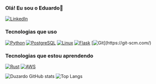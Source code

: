 ### Olá! Eu sou o Eduardo👋

[![LinkedIn](https://img.shields.io/badge/LinkedIn-0077B5?style=for-the-badge&logo=linkedin&logoColor=white)](https://www.linkedin.com/in/eduardo-neves-554755240/)

### Tecnologias que uso
[![Python](https://img.shields.io/badge/Python-3776AB?style=for-the-badge&logo=python&logoColor=white)](https://www.python.org/)
[![PostgreSQL](https://img.shields.io/badge/PostgreSQL-316192?style=for-the-badge&logo=postgresql&logoColor=white)](https://www.postgresql.org/)
[![Linux](https://img.shields.io/badge/Linux-FCC624?style=for-the-badge&logo=linux&logoColor=black)](https://www.linux.org/)
[![Flask](https://img.shields.io/badge/Flask-000000?style=for-the-badge&logo=flask&logoColor=white)](https://flask.palletsprojects.com/en/stable/)
[![Git]([https://img.shields.io/badge/Flask-000000?style=for-the-badge&logo=flask&logoColor=white](https://img.shields.io/badge/GIT-E44C30?style=for-the-badge&logo=git&logoColor=white))](https://git-scm.com/)

### Tecnologias que estou aprendendo
[![Rust](https://img.shields.io/badge/Rust-000000?style=for-the-badge&logo=rust&logoColor=white)](https://www.rust-lang.org/pt-BR)
[![AWS](https://img.shields.io/badge/Amazon_AWS-232F3E?style=for-the-badge&logo=amazon-aws&logoColor=white)](https://aws.amazon.com/pt/)

![Duzardo GitHub stats](https://github-readme-stats.vercel.app/api?username=duzardo&show_icons=true&theme=dracula)
![Top Langs](https://github-readme-stats.vercel.app/api/top-langs/?username=duzardo&hide_progress=true)
